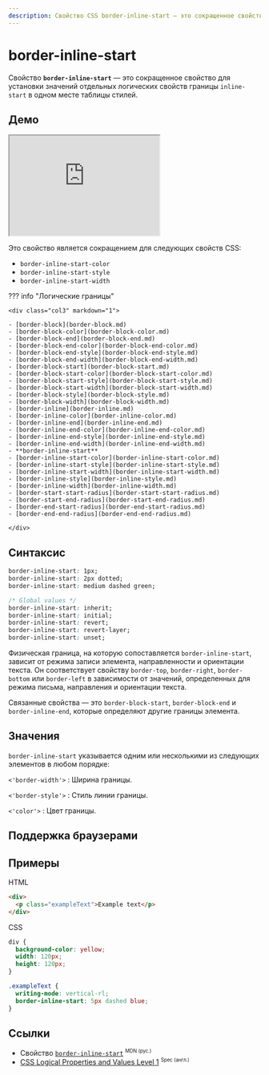 ```yaml
---
description: Свойство CSS border-inline-start — это сокращенное свойство для установки значений отдельных логических свойств границы inline-start в одном месте таблицы стилей.
---
```


# border-inline-start

Свойство **`border-inline-start`** — это сокращенное свойство для установки значений отдельных логических свойств границы `inline-start` в одном месте таблицы стилей.

## Демо

<iframe class="interactive is-default-height" height="200" src="https://interactive-examples.mdn.mozilla.net/pages/css/border-inline-start.html" title="MDN Web Docs Interactive Example" loading="lazy" data-readystate="complete"></iframe>

Это свойство является сокращением для следующих свойств CSS:

- `border-inline-start-color`
- `border-inline-start-style`
- `border-inline-start-width`

??? info "Логические границы"

    <div class="col3" markdown="1">

    - [border-block](border-block.md)
    - [border-block-color](border-block-color.md)
    - [border-block-end](border-block-end.md)
    - [border-block-end-color](border-block-end-color.md)
    - [border-block-end-style](border-block-end-style.md)
    - [border-block-end-width](border-block-end-width.md)
    - [border-block-start](border-block-start.md)
    - [border-block-start-color](border-block-start-color.md)
    - [border-block-start-style](border-block-start-style.md)
    - [border-block-start-width](border-block-start-width.md)
    - [border-block-style](border-block-style.md)
    - [border-block-width](border-block-width.md)
    - [border-inline](border-inline.md)
    - [border-inline-color](border-inline-color.md)
    - [border-inline-end](border-inline-end.md)
    - [border-inline-end-color](border-inline-end-color.md)
    - [border-inline-end-style](border-inline-end-style.md)
    - [border-inline-end-width](border-inline-end-width.md)
    - **border-inline-start**
    - [border-inline-start-color](border-inline-start-color.md)
    - [border-inline-start-style](border-inline-start-style.md)
    - [border-inline-start-width](border-inline-start-width.md)
    - [border-inline-style](border-inline-style.md)
    - [border-inline-width](border-inline-width.md)
    - [border-start-start-radius](border-start-start-radius.md)
    - [border-start-end-radius](border-start-end-radius.md)
    - [border-end-start-radius](border-end-start-radius.md)
    - [border-end-end-radius](border-end-end-radius.md)

    </div>

## Синтаксис

```css
border-inline-start: 1px;
border-inline-start: 2px dotted;
border-inline-start: medium dashed green;

/* Global values */
border-inline-start: inherit;
border-inline-start: initial;
border-inline-start: revert;
border-inline-start: revert-layer;
border-inline-start: unset;
```

Физическая граница, на которую сопоставляется `border-inline-start`, зависит от режима записи элемента, направленности и ориентации текста. Он соответствует свойству `border-top`, `border-right`, `border-bottom` или `border-left` в зависимости от значений, определенных для режима письма, направления и ориентации текста.

Связанные свойства — это `border-block-start`, `border-block-end` и `border-inline-end`, которые определяют другие границы элемента.

## Значения

`border-inline-start` указывается одним или несколькими из следующих элементов в любом порядке:

`<'border-width'>`
: Ширина границы.

`<'border-style'>`
: Стиль линии границы.

`<'color'>`
: Цвет границы.

## Поддержка браузерами

<p class="ciu_embed" data-feature="mdn-css__properties__border-inline-start" data-periods="future_1,current,past_1,past_2" data-accessible-colours="false"></p>

## Примеры

HTML

```html
<div>
  <p class="exampleText">Example text</p>
</div>
```

CSS

```css
div {
  background-color: yellow;
  width: 120px;
  height: 120px;
}

.exampleText {
  writing-mode: vertical-rl;
  border-inline-start: 5px dashed blue;
}
```

## Ссылки

- Свойство [`border-inline-start`](https://developer.mozilla.org/ru/docs/Web/CSS/border-inline-start) <sup><small>MDN (рус.)</small></sup>
- [CSS Logical Properties and Values Level 1](https://w3c.github.io/csswg-drafts/css-logical/#border-shorthands) <sup><small>Spec (англ.)</small></sup>
